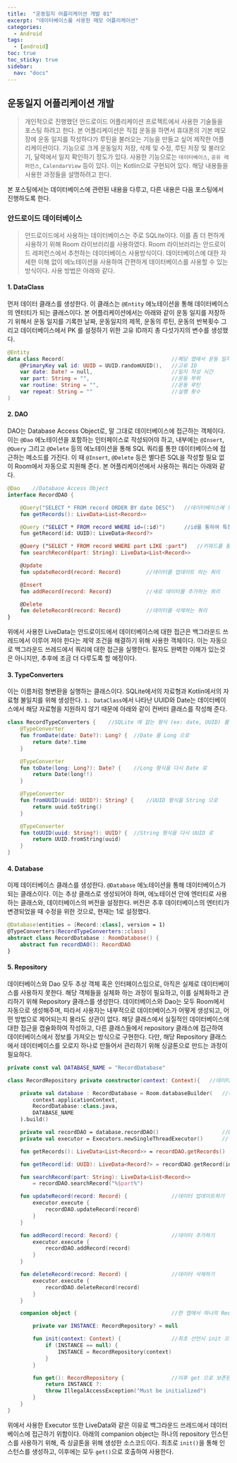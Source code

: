 ```yaml
---
title:  "운동일지 어플리케이션 개발 01"
excerpt: "데이터베이스를 사용한 메모 어플리케이션"
categories:
  - Android
tags:
  - [android]
toc: true
toc_sticky: true
sidebar: 
  nav: "docs"
---
```


## 운동일지 어플리케이션 개발 
> 개인적으로 진행했던 안드로이드 어플리케이션 프로젝트에서 사용한 기술들을 포스팅 하려고 한다. 본 어플리케이션은 직접 운동을 하면서 휴대폰의 기본 메모장에 운동 일지를 작성하다가 루틴을 불러오는 기능을 만들고 싶어 제작한 어플리케이션이다. 기능으로 크게 운동일지 저장, 삭제 및 수정, 루틴 저장 및 불러오기, 달력에서 일지 확인하기 정도가 있다. 사용한 기능으로는 `데이터베이스`, `공유 레퍼런스`, `CalendarView` 등이 있다. 이는 Kotlin으로 구현되어 있다. 해당 내용들을 사용한 과정들을 설명하려고 한다. 

본 포스팅에서는 데이터베이스에 관련된 내용을 다루고, 다른 내용은 다음 포스팅에서 진행하도록 한다. 

### 안드로이드 데이터베이스 
> 안드로이드에서 사용하는 데이터베이스는 주로 SQLite이다. 이를 좀 더 편하게 사용하기 위해 Room 라이브러리를 사용하였다. Room 라이브러리는 안드로이드 레퍼런스에서 추천하는 데이터베이스 사용방식이다. 데이터베이스에 대한 자세한 이해 없이 에노테이션을 사용하여 간편하게 데이터베이스를 사용할 수 있는 방식이다. 사용 방법은 아래와 같다. 

#### 1. DataClass
먼저 데이터 클래스를 생성한다. 이 클래스는 `@Entity` 에노테이션을 통해 데이터베이스의 엔터티가 되는 클래스이다. 본 어플리케이션에서는 아래와 같이 운동 일지를 저장하기 위해서 운동 일지를 기록한 날짜, 운동일지의 제목, 운동의 루틴, 운동의 반복횟수 그리고 데이터베이스에서 PK 를 설정하기 위한 고유 ID까지 총 다섯가지의 변수를 생성했다.   
```kotlin
@Entity 
data class Record(                                  //해당 앱에서 운동 일지를 하나의 Record 데이터 클래스에 저장
    @PrimaryKey val id: UUID = UUID.randomUUID(),   //고유 ID
    var date: Date? = null,                         //일지 작성 시간
    var part: String = "",                          //운동 부위
    var routine: String = "",                       //운동 루틴
    var repeat: String = ""                         //실행 횟수
)
```

#### 2. DAO
DAO는 Database Access Object로, 말 그대로 데이터베이스에 접근하는 객체이다. 이는 `@Dao` 에노테이션을 포함하는 인터페이스로 작성되어야 하고, 내부에는 `@Insert`, `@Query` 그리고 `@Delete` 등의 에노테이션을 통해 SQL 쿼리를 통한 데이터베이스에 접근하는 메소드를 가진다. 이 때 `@Insert`, `@Delete` 등은 별다른 SQL을 작성할 필요 없이 Room에서 자동으로 지원해 준다. 본 어플리케이션에서 사용하는 쿼리는 아래와 같다.
```kotlin
@Dao    //Database Access Object
interface RecordDAO {

    @Query("SELECT * FROM record ORDER BY date DESC")   //데이터베이스에 모든 기록을 가져오는 쿼리
    fun getRecords(): LiveData<List<Record>>

    @Query ("SELECT * FROM record WHERE id=(:id)")      //id를 통하여 특정 데이터 가져오는 쿼리
    fun getRecord(id: UUID): LiveData<Record?>

    @Query ("SELECT * FROM record WHERE part LIKE :part")   //키워드를 통해 검색하여 데이터를 가져오는 쿼리
    fun searchRecord(part: String): LiveData<List<Record>>

    @Update
    fun updateRecord(record: Record)        //데이터를 업데이트 하는 쿼리

    @Insert
    fun addRecord(record: Record)           //새로 데이터를 추가하는 쿼리

    @Delete
    fun deleteRecord(record: Record)        //데이터를 삭제하는 쿼리
}
```
위에서 사용한 LiveData는 안드로이드에서 데이터베이스에 대한 접근은 백그라운드 쓰레드에서 이루어 져야 한다는 제약 조건을 해결하기 위해 사용한 객체이다. 이는 자동으로 백그라운드 쓰레드에서 쿼리에 대한 접근을 실행한다. 필자도 완벽한 이해가 있는것은 아니지만, 추후에 조금 더 다루도록 할 예정이다. 

#### 3. TypeConverters
이는 이름처럼 형변환을 실행하는 클래스이다. SQLite에서의 자료형과 Kotlin에서의 자료형 불일치를 위해 생성한다. `1. DataClass`에서 나타난 UUID와 Date는 데이터베이스에서 해당 자료형을 지원하지 않기 때문에 아래와 같이 컨버터 클래스를 작성해 준다. 
```kotlin
class RecordTypeConverters {    //SQLite 에 없는 형식 (ex: date, UUID) 를 변환하여 제공하기 위한 컨버터
    @TypeConverter
    fun fromDate(date: Date?): Long? {  //Date 를 Long 으로
        return date?.time
    }

    @TypeConverter
    fun toDate(long: Long?): Date? {    //Long 형식을 다시 Date 로
        return Date(long!!)
    }

    @TypeConverter
    fun fromUUID(uuid: UUID?): String? {    //UUID 형식을 String 으로
        return uuid.toString()
    }

    @TypeConverter
    fun toUUID(uuid: String?): UUID? {  //String 형식을 다시 UUID 로
        return UUID.fromString(uuid)
    }
}
```

#### 4. Database 
이제 데이터베이스 클래스를 생성한다. `@Database` 에노테이션을 통해 데이터베이스가 되는 클래스이다. 이는 추상 클래스로 생성되어야 하며, 에노테이션 안에 엔터티로 사용하는 클래스와, 데이터베이스의 버전을 설정한다. 버전은 추후 데이터베이스의 엔터티가 변경되었을 때 수정을 위한 것으로, 현재는 1로 설정했다.  
```kotlin
@Database(entities = [Record::class], version = 1)
@TypeConverters(RecordTypeConverters::class)  
abstract class RecordDatabase : RoomDatabase() {
    abstract fun recordDAO(): RecordDAO
}
```

#### 5. Repository
데이터베이스와 Dao 모두 추상 객체 혹은 인터페이스임으로, 아직은 실제로 데이터베이스를 사용하지 못한다. 해당 객체들을 실체화 하는 과정이 필요하고, 이를 실체화하고 관리하기 위해 Repository 클래스를 생성한다. 데이터베이스와 Dao는 모두 Room에서 자동으로 생성해주며, 따라서 사용자는 내부적으로 데이터베이스가 어떻게 생성되고, 어떤 방법으로 제어되는지 몰라도 상관이 없다. 해당 클래스에서 실질적인 데이터베이스에 대한 접근을 캡슐화하여 작성하고, 다른 클래스들에서 repository 클래스에 접근하여 데이터베이스에서 정보를 가져오는 방식으로 구현한다. 다만, 해당 Repository 클래스에서 데이터베이스를 오로지 하나로 만들어서 관리하기 위해 싱글톤으로 만드는 과정이 필요하다.
```kotlin
private const val DATABASE_NAME = "RecordDatabase"

class RecordRepository private constructor(context: Context){   //데이터베이스를 선언하고 활용하는 저장소

    private val database : RecordDatabase = Room.databaseBuilder(   //데이터베이스 선언
        context.applicationContext,
        RecordDatabase::class.java,
        DATABASE_NAME
    ).build()

    private val recordDAO = database.recordDAO()                    //DAO 선언
    private val executor = Executors.newSingleThreadExecutor()      //백그라운드 스레드에서 작동하기 위한 executor

    fun getRecords(): LiveData<List<Record>> = recordDAO.getRecords()       //모든 데이터 가져오기

    fun getRecord(id: UUID): LiveData<Record?> = recordDAO.getRecord(id)!!  //특정 데이터 가져오기

    fun searchRecord(part: String): LiveData<List<Record>>
        = recordDAO.searchRecord("%$part%")                             //데이터 검색해서 가져오기

    fun updateRecord(record: Record) {              //데이터 업데이트하기
        executor.execute {
            recordDAO.updateRecord(record)
        }
    }

    fun addRecord(record: Record) {                 //데이터 추가하기
        executor.execute {
            recordDAO.addRecord(record)
        }
    }

    fun deleteRecord(record: Record) {              //데이터 삭제하기
        executor.execute {
            recordDAO.deleteRecord(record)
        }
    }

    companion object {                              //한 앱에서 하나의 RecordRepository 만 존재하기 위한 장치

        private var INSTANCE: RecordRepository? = null

        fun init(context: Context) {                //최초 선언시 init 으로 생성하고
            if (INSTANCE == null) {
                INSTANCE = RecordRepository(context)
            }
        }

        fun get(): RecordRepository {               //이후 get 으로 보존된 내용 가져가기
            return INSTANCE ?:
            throw IllegalAccessException("Must be initialized")
        }
    }
}
```
위에서 사용한 Executor 또한 LiveData와 같은 이유로 백그라운드 쓰레드에서 데이터베이스에 접근하기 위함이다. 아래의 companion object는 하나의 repository 인스턴스를 사용하기 위해, 즉 싱글톤을 위해 생성한 소스코드이다. 최초로 `init()`을 통해 인스턴스를 생성하고, 이후에는 모두 `get()`으로 호출하여 사용한다.